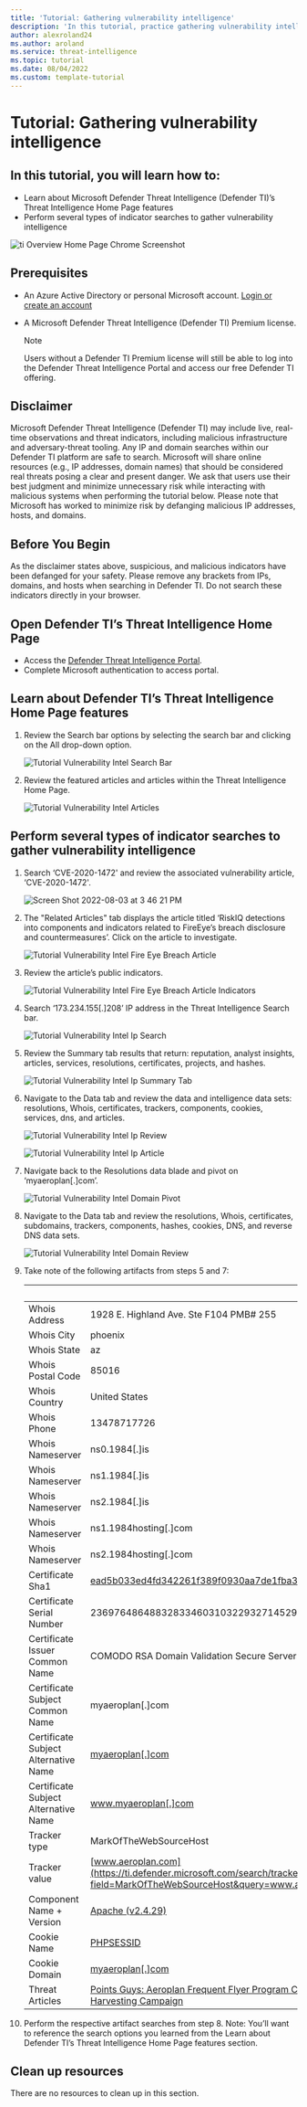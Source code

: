 ```yaml
--- 
title: 'Tutorial: Gathering vulnerability intelligence'
description: 'In this tutorial, practice gathering vulnerability intelligence associated with the Darkside threat actor group using Microsoft Defender Threat Intelligence (Defender TI).'
author: alexroland24
ms.author: aroland
ms.service: threat-intelligence 
ms.topic: tutorial
ms.date: 08/04/2022
ms.custom: template-tutorial
---
```


# Tutorial: Gathering vulnerability intelligence

## In this tutorial, you will learn how to:

- Learn about Microsoft Defender Threat Intelligence (Defender TI)’s Threat Intelligence Home Page features
- Perform several types of indicator searches to gather vulnerability intelligence

![ti Overview Home Page Chrome Screenshot](media/tiOverviewHomePageChromeScreenshot.png)

## Prerequisites

- An Azure Active Directory or personal Microsoft account. [Login or create an account](https://signup.microsoft.com/)
- A Microsoft Defender Threat Intelligence (Defender TI) Premium license.

    > [!NOTE]
    > Users without a Defender TI Premium license will still be able to log into the Defender Threat Intelligence Portal and access our free Defender TI offering.

## Disclaimer

Microsoft Defender Threat Intelligence (Defender TI) may include live, real-time observations and threat indicators, including malicious infrastructure and adversary-threat tooling. Any IP and domain searches within our Defender TI platform are safe to search.
Microsoft will share online resources (e.g., IP addresses, domain names) that should be considered real threats posing a clear and present danger.
We ask that users use their best judgment and minimize unnecessary risk while interacting with malicious systems when performing the tutorial below. Please note that Microsoft has worked to minimize risk by defanging malicious IP addresses, hosts, and domains.

## Before You Begin

As the disclaimer states above, suspicious, and malicious indicators have been defanged for your safety. Please remove any brackets from IPs, domains, and hosts when searching in Defender TI. Do not search these indicators directly in your browser.

## Open Defender TI’s Threat Intelligence Home Page

- Access the [Defender Threat Intelligence Portal](https://ti.defender.microsoft.com/).
- Complete Microsoft authentication to access portal.

## Learn about Defender TI’s Threat Intelligence Home Page features

1. Review the Search bar options by selecting the search bar and clicking on the All drop-down option.

    ![Tutorial Vulnerability Intel Search Bar](media/tutorialVulnerabilityIntelSearchBar.png)

2. Review the featured articles and articles within the Threat Intelligence Home Page.

    ![Tutorial Vulnerability Intel Articles](media/tutorialVulnerabilityIntelArticles.png)

## Perform several types of indicator searches to gather vulnerability intelligence

1. Search ‘CVE-2020-1472' and review the associated vulnerability article, ‘CVE-2020-1472'.   

    ![Screen Shot 2022-08-03 at 3 46 21 PM](https://user-images.githubusercontent.com/106117711/182717029-2c9992cd-e005-4c39-aeb3-edf7d16774cb.png)

2. The "Related Articles" tab displays the article titled ‘RiskIQ detections into components and indicators related to FireEye’s breach disclosure and countermeasures’. Click on the article to investigate. 

    ![Tutorial Vulnerability Intel Fire Eye Breach Article](media/tutorialVulnerabilityIntelFireEyeBreachArticle.png)

3. Review the article’s public indicators.

    ![Tutorial Vulnerability Intel Fire Eye Breach Article Indicators](media/tutorialVulnerabilityIntelFireEyeBreachArticleIndicators.gif)

4. Search ‘173.234.155[.]208’ IP address in the Threat Intelligence Search bar.

      ![Tutorial Vulnerability Intel Ip Search](media/tutorialVulnerabilityIntelIpSearch.png)

5. Review the Summary tab results that return: reputation, analyst insights, articles, services, resolutions, certificates, projects, and hashes.

      ![Tutorial Vulnerability Intel Ip Summary Tab](media/tutorialVulnerabilityIntelIpSummaryTab.png)

6. Navigate to the Data tab and review the data and intelligence data sets: resolutions, Whois, certificates, trackers, components, cookies, services, dns, and articles.

    ![Tutorial Vulnerability Intel Ip Review](media/tutorialVulnerabilityIntelIpReview.gif)

    ![Tutorial Vulnerability Intel Ip Article](media/tutorialVulnerabilityIntelIpArticle.png)

7. Navigate back to the Resolutions data blade and pivot on ‘myaeroplan[.]com’.

    ![Tutorial Vulnerability Intel Domain Pivot](media/tutorialVulnerabilityIntelDomainPivot.png)

8. Navigate to the Data tab and review the resolutions, Whois, certificates, subdomains, trackers, components, hashes, cookies, DNS, and reverse DNS data sets.

    ![Tutorial Vulnerability Intel Domain Review](media/tutorialVulnerabilityIntelDomainReview.gif)

9. Take note of the following artifacts from steps 5 and 7:

    |&nbsp;|&nbsp;|
    | --- | --- |
    | Whois Address | 1928 E. Highland Ave. Ste F104 PMB# 255 |
    | Whois City | phoenix |
    | Whois State | az |
    | Whois Postal Code | 85016 |
    | Whois Country | United States |
    | Whois Phone | 13478717726 |
    | Whois Nameserver | ns0.1984[.]is |
    | Whois Nameserver | ns1.1984[.]is |
    | Whois Nameserver | ns2.1984[.]is |
    | Whois Nameserver | ns1.1984hosting[.]com |
    | Whois Nameserver | ns2.1984hosting[.]com |
    | Certificate Sha1 | [ead5b033ed4fd342261f389f0930aa7de1fba33d](https://ti.defender.microsoft.com/search/certificates?query=ead5b033ed4fd342261f389f0930aa7de1fba33d&field=sha1) |
    | Certificate Serial Number | 236976486488328334603103229327145294996 |
    | Certificate Issuer Common Name | COMODO RSA Domain Validation Secure Server CA |
    | Certificate Subject Common Name | myaeroplan[.]com |
    | Certificate Subject Alternative Name | [myaeroplan[.]com](https://ti.defender.microsoft.com/search/trackers/hosts?query=www.aeroplan.com&field=MarkOfTheWebSourceHost) |
    | Certificate Subject Alternative Name | www.myaeroplan[.]com |
    | Tracker type | MarkOfTheWebSourceHost |
    | Tracker value | [www.aeroplan.com](https://ti.defender.microsoft.com/search/trackers/hosts?field=MarkOfTheWebSourceHost&query=www.aeroplan.com) |
    | Component Name + Version | [Apache (v2.4.29)](https://ti.defender.microsoft.com/search/components/hosts?category=Server&query=Apache&version=2.4.29) |
    | Cookie Name | [PHPSESSID](https://ti.defender.microsoft.com/search/cookies/hosts?query=PHPSESSID&field=name) |
    | Cookie Domain | [myaeroplan[.]com](https://ti.defender.microsoft.com/search/cookies/hosts?query=myaeroplan.com&field=domain) |
    | Threat Articles | [Points Guys: Aeroplan Frequent Flyer Program Credential Harvesting Campaign](https://ti.defender.microsoft.com/articles/99527909)|

10. Perform the respective artifact searches from step 8. Note: You’ll want to reference the search options you learned from the Learn about Defender TI’s Threat Intelligence Home Page features section.

## Clean up resources

There are no resources to clean up in this section.
